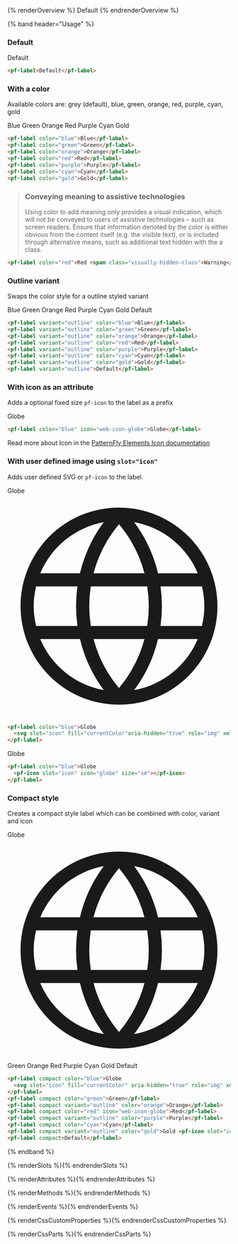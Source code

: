 {% renderOverview %}
  <pf-label>Default</pf-label>
{% endrenderOverview %}

{% band header="Usage" %}

  ### Default
  <div class="example-preview">
  <pf-label>Default</pf-label>
  </div>

  ```html
  <pf-label>Default</pf-label>
  ```

  ### With a color
  Available colors are: grey (default), blue, green, orange, red, purple, cyan, gold

<div class="example-preview">
  <pf-label color="blue">Blue</pf-label>
  <pf-label color="green">Green</pf-label>
  <pf-label color="orange">Orange</pf-label>
  <pf-label color="red">Red</pf-label>
  <pf-label color="purple">Purple</pf-label>
  <pf-label color="cyan">Cyan</pf-label>
  <pf-label color="gold">Gold</pf-label>
  </div>

  ```html
  <pf-label color="blue">Blue</pf-label>
  <pf-label color="green">Green</pf-label>
  <pf-label color="orange">Orange</pf-label>
  <pf-label color="red">Red</pf-label>
  <pf-label color="purple">Purple</pf-label>
  <pf-label color="cyan">Cyan</pf-label>
  <pf-label color="gold">Gold</pf-label>
  ```

  > ### Conveying meaning to assistive technologies
  > Using color to add meaning only provides a visual indication, which will not be conveyed to users of assistive technologies – such as screen readers. Ensure that
  > information denoted by the color is either obvious from the content itself (e.g. the visible text), or is included through alternative means, such as additional text 
  > hidden with the a class.

  ```html
  <pf-label color="red">Red <span class="visually-hidden-class">Warning</span></pf-label>
  ```


  ### Outline variant
  Swaps the color style for a outline styled variant

<div class="example-preview">
  <pf-label variant="outline" color="blue">Blue</pf-label>
  <pf-label variant="outline" color="green">Green</pf-label>
  <pf-label variant="outline" color="orange">Orange</pf-label>
  <pf-label variant="outline" color="red">Red</pf-label>
  <pf-label variant="outline" color="purple">Purple</pf-label>
  <pf-label variant="outline" color="cyan">Cyan</pf-label>
  <pf-label variant="outline" color="gold">Gold</pf-label>
  <pf-label variant="outline">Default</pf-label>
  </div>

  ```html
  <pf-label variant="outline" color="blue">Blue</pf-label>
  <pf-label variant="outline" color="green">Green</pf-label>
  <pf-label variant="outline" color="orange">Orange</pf-label>
  <pf-label variant="outline" color="red">Red</pf-label>
  <pf-label variant="outline" color="purple">Purple</pf-label>
  <pf-label variant="outline" color="cyan">Cyan</pf-label>
  <pf-label variant="outline" color="gold">Gold</pf-label>
  <pf-label variant="outline">Default</pf-label>    
  ```

  ### With icon as an attribute
  Adds a optional fixed size `pf-icon` to the label as a prefix

<div class="example-preview">
  <pf-label color="blue" icon="web-icon-globe">Globe</pf-label>
  </div>


  ```html
  <pf-label color="blue" icon="web-icon-globe">Globe</pf-label>
  ```
  Read more about Icon in the [PatternFly Elements Icon documentation](https://patternflyelements.org/components/icon)

  ### With user defined image using `slot="icon"`
  Adds user defined SVG or `pf-icon` to the label.

<div class="example-preview">
  <pf-label color="blue">Globe
    <svg slot="icon" fill="currentColor" aria-hidden="true" role="img"  xmlns="http://www.w3.org/2000/svg" viewBox="0 0 17 17" ><path d="M8.5,1A7.5,7.5,0,1,0,16,8.5,7.508,7.508,0,0,0,8.5,1Zm0,13.731a9.636,9.636,0,0,1-1.941-3.724H10.44A9.647,9.647,0,0,1,8.5,14.731ZM6.352,10.007A9.688,9.688,0,0,1,6.351,7h4.3a9.75,9.75,0,0,1,0,3.007ZM2,8.5A6.45,6.45,0,0,1,2.182,7H5.335a10.741,10.741,0,0,0,0,3.007H2.182A6.515,6.515,0,0,1,2,8.5ZM10.442,6H6.557A9.636,9.636,0,0,1,8.5,2.268,9.625,9.625,0,0,1,10.442,6Zm1.222,1h3.154a6.268,6.268,0,0,1,0,3.007H11.663A10.779,10.779,0,0,0,11.664,7ZM14.5,6H11.474A10.619,10.619,0,0,0,9.653,2.109,6.513,6.513,0,0,1,14.5,6ZM7.341,2.109A10.61,10.61,0,0,0,5.524,6H2.5A6.521,6.521,0,0,1,7.341,2.109ZM2.5,11.007H5.528a10.6,10.6,0,0,0,1.821,3.887A6.5,6.5,0,0,1,2.5,11.007Zm7.153,3.884a10.6,10.6,0,0,0,1.819-3.884H14.5A6.518,6.518,0,0,1,9.653,14.891Z"></path></svg>
  </pf-label>
  </div>

  ```html
  <pf-label color="blue">Globe
    <svg slot="icon" fill="currentColor"aria-hidden="true" role="img" xmlns="http://www.w3.org/2000/svg" viewBox="0 0 17 17" ><path d="M8.5,1A7.5,7.5,0,1,0,16,8.5,7.508,7.508,0,0,0,8.5,1Zm0,13.731a9.636,9.636,0,0,1-1.941-3.724H10.44A9.647,9.647,0,0,1,8.5,14.731ZM6.352,10.007A9.688,9.688,0,0,1,6.351,7h4.3a9.75,9.75,0,0,1,0,3.007ZM2,8.5A6.45,6.45,0,0,1,2.182,7H5.335a10.741,10.741,0,0,0,0,3.007H2.182A6.515,6.515,0,0,1,2,8.5ZM10.442,6H6.557A9.636,9.636,0,0,1,8.5,2.268,9.625,9.625,0,0,1,10.442,6Zm1.222,1h3.154a6.268,6.268,0,0,1,0,3.007H11.663A10.779,10.779,0,0,0,11.664,7ZM14.5,6H11.474A10.619,10.619,0,0,0,9.653,2.109,6.513,6.513,0,0,1,14.5,6ZM7.341,2.109A10.61,10.61,0,0,0,5.524,6H2.5A6.521,6.521,0,0,1,7.341,2.109ZM2.5,11.007H5.528a10.6,10.6,0,0,0,1.821,3.887A6.5,6.5,0,0,1,2.5,11.007Zm7.153,3.884a10.6,10.6,0,0,0,1.819-3.884H14.5A6.518,6.518,0,0,1,9.653,14.891Z"></path></svg>
  </pf-label>
  ```
  <div class="example-preview">
  <pf-label color="blue">Globe
    <pf-icon slot="icon" icon="globe" size="sm"></pf-icon>
  </pf-label>
  </div>

  ```html
  <pf-label color="blue">Globe
    <pf-icon slot="icon" icon="globe" size="sm"></pf-icon>
  </pf-label>
  ```

  ### Compact style
  Creates a compact style label which can be combined with color, variant and icon

<div class="example-preview">
  <pf-label compact color="blue">Globe<svg slot="icon" fill="currentColor" aria-hidden="true" role="img" xmlns="http://www.w3.org/2000/svg" viewBox="0 0 17 17"><path d="M8.5,1A7.5,7.5,0,1,0,16,8.5,7.508,7.508,0,0,0,8.5,1Zm0,13.731a9.636,9.636,0,0,1-1.941-3.724H10.44A9.647,9.647,0,0,1,8.5,14.731ZM6.352,10.007A9.688,9.688,0,0,1,6.351,7h4.3a9.75,9.75,0,0,1,0,3.007ZM2,8.5A6.45,6.45,0,0,1,2.182,7H5.335a10.741,10.741,0,0,0,0,3.007H2.182A6.515,6.515,0,0,1,2,8.5ZM10.442,6H6.557A9.636,9.636,0,0,1,8.5,2.268,9.625,9.625,0,0,1,10.442,6Zm1.222,1h3.154a6.268,6.268,0,0,1,0,3.007H11.663A10.779,10.779,0,0,0,11.664,7ZM14.5,6H11.474A10.619,10.619,0,0,0,9.653,2.109,6.513,6.513,0,0,1,14.5,6ZM7.341,2.109A10.61,10.61,0,0,0,5.524,6H2.5A6.521,6.521,0,0,1,7.341,2.109ZM2.5,11.007H5.528a10.6,10.6,0,0,0,1.821,3.887A6.5,6.5,0,0,1,2.5,11.007Zm7.153,3.884a10.6,10.6,0,0,0,1.819-3.884H14.5A6.518,6.518,0,0,1,9.653,14.891Z"></path></svg></pf-label>
  <pf-label compact color="green">Green</pf-label>
  <pf-label compact variant="outline" color="orange">Orange</pf-label>
  <pf-label compact color="red" icon="web-icon-globe">Red</pf-label>
  <pf-label compact variant="outline" color="purple">Purple</pf-label>
  <pf-label compact color="cyan">Cyan</pf-label>
  <pf-label compact variant="outline" color="gold">Gold <pf-icon slot="icon" icon="globe" size="sm"></pf-icon></pf-label>
  <pf-label compact>Default</pf-label>  
  </div>

  ```html
  <pf-label compact color="blue">Globe
    <svg slot="icon" fill="currentColor" aria-hidden="true" role="img" xmlns="http://www.w3.org/2000/svg" viewBox="0 0 17 17"><path d="M8.5,1A7.5,7.5,0,1,0,16,8.5,7.508,7.508,0,0,0,8.5,1Zm0,13.731a9.636,9.636,0,0,1-1.941-3.724H10.44A9.647,9.647,0,0,1,8.5,14.731ZM6.352,10.007A9.688,9.688,0,0,1,6.351,7h4.3a9.75,9.75,0,0,1,0,3.007ZM2,8.5A6.45,6.45,0,0,1,2.182,7H5.335a10.741,10.741,0,0,0,0,3.007H2.182A6.515,6.515,0,0,1,2,8.5ZM10.442,6H6.557A9.636,9.636,0,0,1,8.5,2.268,9.625,9.625,0,0,1,10.442,6Zm1.222,1h3.154a6.268,6.268,0,0,1,0,3.007H11.663A10.779,10.779,0,0,0,11.664,7ZM14.5,6H11.474A10.619,10.619,0,0,0,9.653,2.109,6.513,6.513,0,0,1,14.5,6ZM7.341,2.109A10.61,10.61,0,0,0,5.524,6H2.5A6.521,6.521,0,0,1,7.341,2.109ZM2.5,11.007H5.528a10.6,10.6,0,0,0,1.821,3.887A6.5,6.5,0,0,1,2.5,11.007Zm7.153,3.884a10.6,10.6,0,0,0,1.819-3.884H14.5A6.518,6.518,0,0,1,9.653,14.891Z"></path></svg>
  </pf-label>
  <pf-label compact color="green">Green</pf-label>
  <pf-label compact variant="outline" color="orange">Orange</pf-label>
  <pf-label compact color="red" icon="web-icon-globe">Red</pf-label>
  <pf-label compact variant="outline" color="purple">Purple</pf-label>
  <pf-label compact color="cyan">Cyan</pf-label>
  <pf-label compact variant="outline" color="gold">Gold <pf-icon slot="icon" icon="globe" size="sm"></pf-icon></pf-label>
  <pf-label compact>Default</pf-label>  
  ```



{% endband %}

{% renderSlots %}{% endrenderSlots %}

{% renderAttributes %}{% endrenderAttributes %}

{% renderMethods %}{% endrenderMethods %}

{% renderEvents %}{% endrenderEvents %}

{% renderCssCustomProperties %}{% endrenderCssCustomProperties %}

{% renderCssParts %}{% endrenderCssParts %}
